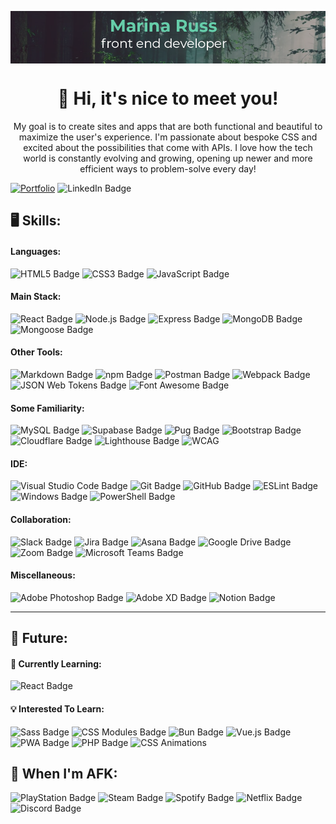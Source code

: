 <p align="center"><img src="github-banner.png" align="center"></p>

<h1 align="center">👋 Hi, it's nice to meet you!</h1>

<p align="center">My goal is to create sites and apps that are both functional and beautiful to maximize the user's experience. I'm passionate about bespoke CSS and excited about the possibilities that come with APIs. I love how the tech world is constantly evolving and growing, opening up newer and more efficient ways to problem-solve every day!</p>

[![Portfolio](https://img.shields.io/badge/Portfolio-66CDAA?style=for-the-badge)](https://marina-russ.github.io/) ![LinkedIn Badge](https://img.shields.io/badge/LinkedIn-0A66C2?logo=linkedin&logoColor=fff&style=for-the-badge)

## 🖥️ Skills: 

#### Languages: 
![HTML5 Badge](https://img.shields.io/badge/HTML5-E34F26?logo=html5&logoColor=fff&style=for-the-badge) ![CSS3 Badge](https://img.shields.io/badge/CSS3-1572B6?logo=css3&logoColor=fff&style=for-the-badge) ![JavaScript Badge](https://img.shields.io/badge/JavaScript-F7DF1E?logo=javascript&logoColor=000&style=for-the-badge)

#### Main Stack: 
![React Badge](https://img.shields.io/badge/React-61DAFB?logo=react&logoColor=000&style=for-the-badge) ![Node.js Badge](https://img.shields.io/badge/Node.js-393?logo=nodedotjs&logoColor=fff&style=for-the-badge) ![Express Badge](https://img.shields.io/badge/Express-000?logo=express&logoColor=fff&style=for-the-badge)  ![MongoDB Badge](https://img.shields.io/badge/MongoDB-47A248?logo=mongodb&logoColor=fff&style=for-the-badge) ![Mongoose Badge](https://img.shields.io/badge/Mongoose-800?logo=mongoose&logoColor=fff&style=for-the-badge) 

#### Other Tools: 
![Markdown Badge](https://img.shields.io/badge/Markdown-000?logo=markdown&logoColor=fff&style=for-the-badge) ![npm Badge](https://img.shields.io/badge/npm-CB3837?logo=npm&logoColor=fff&style=for-the-badge) ![Postman Badge](https://img.shields.io/badge/Postman-FF6C37?logo=postman&logoColor=fff&style=for-the-badge) ![Webpack Badge](https://img.shields.io/badge/Webpack-8DD6F9?logo=webpack&logoColor=000&style=for-the-badge) ![JSON Web Tokens Badge](https://img.shields.io/badge/JSON%20Web%20Tokens-000?logo=jsonwebtokens&logoColor=fff&style=for-the-badge)  ![Font Awesome Badge](https://img.shields.io/badge/Font%20Awesome-528DD7?logo=fontawesome&logoColor=fff&style=for-the-badge)
 
#### Some Familiarity: 
![MySQL Badge](https://img.shields.io/badge/MySQL-4479A1?logo=mysql&logoColor=fff&style=for-the-badge) ![Supabase Badge](https://img.shields.io/badge/Supabase-3FCF8E?logo=supabase&logoColor=fff&style=for-the-badge) ![Pug Badge](https://img.shields.io/badge/Pug-A86454?logo=pug&logoColor=fff&style=for-the-badge) ![Bootstrap Badge](https://img.shields.io/badge/Bootstrap-7952B3?logo=bootstrap&logoColor=fff&style=for-the-badge) ![Cloudflare Badge](https://img.shields.io/badge/Cloudflare-F38020?logo=cloudflare&logoColor=fff&style=for-the-badge) ![Lighthouse Badge](https://img.shields.io/badge/Lighthouse-F44B21?logo=lighthouse&logoColor=fff&style=for-the-badge) ![WCAG](https://img.shields.io/badge/WCAG%20Accessibility-0B5196?style=for-the-badge) 

#### IDE: 
![Visual Studio Code Badge](https://img.shields.io/badge/Visual%20Studio%20Code-007ACC?logo=visualstudiocode&logoColor=fff&style=for-the-badge) ![Git Badge](https://img.shields.io/badge/Git-F05032?logo=git&logoColor=fff&style=for-the-badge) ![GitHub Badge](https://img.shields.io/badge/GitHub-181717?logo=github&logoColor=fff&style=for-the-badge) ![ESLint Badge](https://img.shields.io/badge/ESLint-4B32C3?logo=eslint&logoColor=fff&style=for-the-badge) ![Windows Badge](https://img.shields.io/badge/Windows-0078D4?logo=windows&logoColor=fff&style=for-the-badge) ![PowerShell Badge](https://img.shields.io/badge/PowerShell-5391FE?logo=powershell&logoColor=fff&style=for-the-badge)

#### Collaboration: 
![Slack Badge](https://img.shields.io/badge/Slack-4A154B?logo=slack&logoColor=fff&style=for-the-badge) ![Jira Badge](https://img.shields.io/badge/Jira-0052CC?logo=jira&logoColor=fff&style=for-the-badge) ![Asana Badge](https://img.shields.io/badge/Asana-F06A6A?logo=asana&logoColor=fff&style=for-the-badge) ![Google Drive Badge](https://img.shields.io/badge/Google%20Drive-4285F4?logo=googledrive&logoColor=fff&style=for-the-badge) ![Zoom Badge](https://img.shields.io/badge/Zoom-0B5CFF?logo=zoom&logoColor=fff&style=for-the-badge) ![Microsoft Teams Badge](https://img.shields.io/badge/Microsoft%20Teams-6264A7?logo=microsoftteams&logoColor=fff&style=for-the-badge)

#### Miscellaneous: 
![Adobe Photoshop Badge](https://img.shields.io/badge/Adobe%20Photoshop-31A8FF?logo=adobephotoshop&logoColor=fff&style=for-the-badge) ![Adobe XD Badge](https://img.shields.io/badge/Adobe%20XD-FF61F6?logo=adobexd&logoColor=fff&style=for-the-badge) ![Notion Badge](https://img.shields.io/badge/Notion-000?logo=notion&logoColor=fff&style=for-the-badge)

---
## 🔮 Future:

#### 🌱 Currently Learning:
![React Badge](https://img.shields.io/badge/React-61DAFB?logo=react&logoColor=000&style=for-the-badge)

#### 💡 Interested To Learn:
![Sass Badge](https://img.shields.io/badge/Sass-C69?logo=sass&logoColor=fff&style=for-the-badge) ![CSS Modules Badge](https://img.shields.io/badge/CSS%20Modules-000?logo=cssmodules&logoColor=fff&style=for-the-badge) ![Bun Badge](https://img.shields.io/badge/Bun-000?logo=bun&logoColor=fff&style=for-the-badge) ![Vue.js Badge](https://img.shields.io/badge/Vue.js-4FC08D?logo=vuedotjs&logoColor=fff&style=for-the-badge) ![PWA Badge](https://img.shields.io/badge/PWA-5A0FC8?logo=pwa&logoColor=fff&style=for-the-badge) ![PHP Badge](https://img.shields.io/badge/PHP-777BB4?logo=php&logoColor=fff&style=for-the-badge) ![CSS Animations](https://img.shields.io/badge/CSS%20Animations-F43059?style=for-the-badge) 

## 🏡 When I'm AFK:
![PlayStation Badge](https://img.shields.io/badge/PlayStation-003791?logo=playstation&logoColor=fff&style=for-the-badge) ![Steam Badge](https://img.shields.io/badge/Steam-000?logo=steam&logoColor=fff&style=for-the-badge) ![Spotify Badge](https://img.shields.io/badge/Spotify-1DB954?logo=spotify&logoColor=fff&style=for-the-badge) ![Netflix Badge](https://img.shields.io/badge/Netflix-E50914?logo=netflix&logoColor=fff&style=for-the-badge) ![Discord Badge](https://img.shields.io/badge/Discord-5865F2?logo=discord&logoColor=fff&style=for-the-badge)

